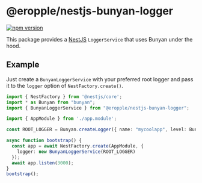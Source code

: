 # @eropple/nestjs-bunyan-logger #
[![npm version](https://badge.fury.io/js/%40eropple%2Fnestjs-bunyan-logger.svg)](https://badge.fury.io/js/%40eropple%2Fnestjs-bunyan-logger)

This package provides a [NestJS](https://nestjs.com) `LoggerService` that uses
Bunyan under the hood.

## Example ##
Just create a `BunyanLoggerService` with your preferred root logger and pass it
to the `logger` option of `NestFactory.create()`.

```ts
import { NestFactory } from '@nestjs/core';
import * as Bunyan from "bunyan";
import { BunyanLoggerService } from "@eropple/nestjs-bunyan-logger";

import { AppModule } from './app.module';

const ROOT_LOGGER = Bunyan.createLogger({ name: "mycoolapp", level: Bunyan.DEBUG });

async function bootstrap() {
  const app = await NestFactory.create(AppModule, {
    logger: new BunyanLoggerService(ROOT_LOGGER)
  });
  await app.listen(3000);
}
bootstrap();
```
